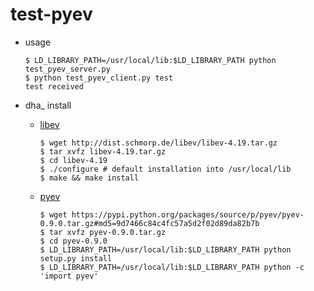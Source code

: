 test-pyev
=========
* usage

  ```
  $ LD_LIBRARY_PATH=/usr/local/lib:$LD_LIBRARY_PATH python test_pyev_server.py
  $ python test_pyev_client.py test
  test received
  ```
* dha_ install
  * [libev](http://software.schmorp.de/pkg/libev.html)

    ```
    $ wget http://dist.schmorp.de/libev/libev-4.19.tar.gz
    $ tar xvfz libev-4.19.tar.gz
    $ cd libev-4.19
    $ ./configure # default installation into /usr/local/lib
    $ make && make install
    ```
  * [pyev](https://pypi.python.org/pypi/pyev/)

    ```
    $ wget https://pypi.python.org/packages/source/p/pyev/pyev-0.9.0.tar.gz#md5=9d7466c84c4fc57a5d2f02d89da82b7b
    $ tar xvfz pyev-0.9.0.tar.gz
    $ cd pyev-0.9.0
    $ LD_LIBRARY_PATH=/usr/local/lib:$LD_LIBRARY_PATH python setup.py install 
    $ LD_LIBRARY_PATH=/usr/local/lib:$LD_LIBRARY_PATH python -c 'import pyev'
    ```
